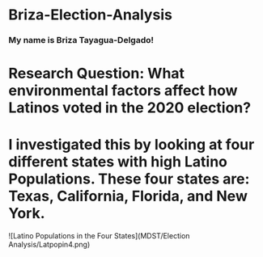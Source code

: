 # Briza-Election-Analysis
### My name is Briza Tayagua-Delgado!

# **Research Question**: What environmental factors affect how Latinos voted in the 2020 election?

# I investigated this by looking at four different states with high Latino Populations. These four states are: Texas, California, Florida, and New York. 

![Latino Populations in the Four States](MDST/Election Analysis/Latpopin4.png)